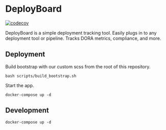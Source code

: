 # DeployBoard

[![codecov](https://codecov.io/gh/DeployBoard/deployboard/branch/main/graph/badge.svg?token=RBHVGXFWTD)](https://codecov.io/gh/DeployBoard/deployboard)

DeployBoard is a simple deployment tracking tool. Easily plugs in to any deployment tool or pipeline. Tracks DORA metrics, compliance, and more.

## Deployment

Build bootstrap with our custom scss from the root of this repository.

`bash scripts/build_bootstrap.sh`

Start the app.

`docker-compose up -d`

## Development

`docker-compose up -d`
